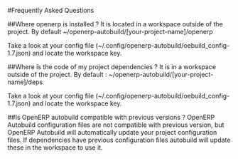#Frequently Asked Questions

##Where openerp is installed ?
It is located in a workspace outside of the project. 
By default ~/openerp-autobuild/[your-project-name]/openerp

Take a look at your config file (~/.config/openerp-autobuild/oebuild_config-1.7.json) and locate the workspace key.

##Where is the code of my project dependencies ?
It is in a workspace outside of the project. 
By default : ~/openerp-autobuild/[your-project-name]/deps

Take a look at your config file (~/.config/openerp-autobuild/oebuild_config-1.7.json) and locate the workspace key.

##Is OpenERP autobuild compatible with previous versions ?
OpenERP Autobuild configuration files are not compatible with previous version, but OpenERP Autobuild will
automatically update your project configuration files.
If dependencies have previous configuration files autobuild will update these in the workspace to use it.

